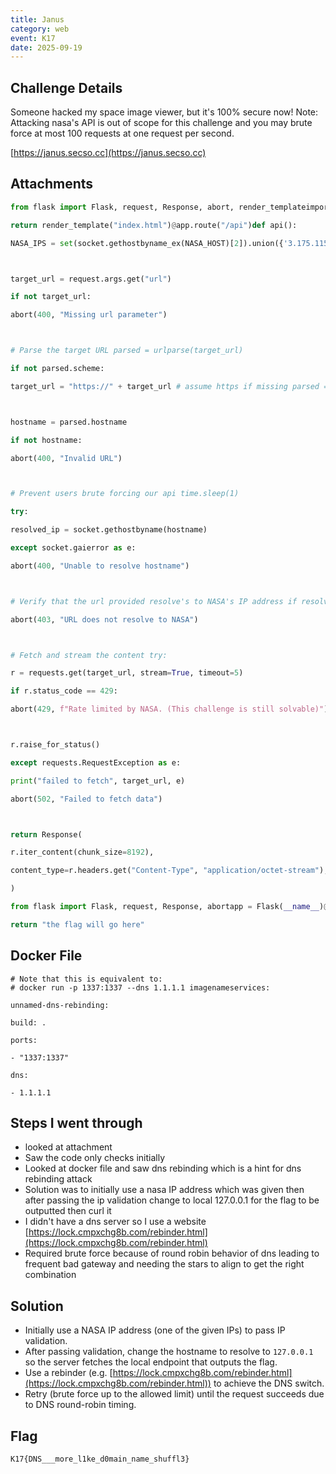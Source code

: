 ```yaml
---
title: Janus
category: web
event: K17 
date: 2025-09-19
---
```


## Challenge Details

Someone hacked my space image viewer, but it's 100% secure now! Note: Attacking nasa's API is out of scope for this challenge and you may brute force at most 100 requests at one request per second.

[https://janus.secso.cc](https://janus.secso.cc)

## Attachments

```py
from flask import Flask, request, Response, abort, render_templateimport timeimport socketimport requestsfrom urllib.parse import urlparseapp = Flask(__name__)# Resolve NASA's IP at startupNASA_HOST = "images-api.nasa.gov"@app.route("/")def index():

return render_template("index.html")@app.route("/api")def api():

NASA_IPS = set(socket.gethostbyname_ex(NASA_HOST)[2]).union({'3.175.115.68', '3.175.115.60', '3.175.115.113', '3.175.115.52'})



target_url = request.args.get("url")

if not target_url:

abort(400, "Missing url parameter")



# Parse the target URL parsed = urlparse(target_url)

if not parsed.scheme:

target_url = "https://" + target_url # assume https if missing parsed = urlparse(target_url)



hostname = parsed.hostname

if not hostname:

abort(400, "Invalid URL")



# Prevent users brute forcing our api time.sleep(1)

try:

resolved_ip = socket.gethostbyname(hostname)

except socket.gaierror as e:

abort(400, "Unable to resolve hostname")



# Verify that the url provided resolve's to NASA's IP address if resolved_ip not in NASA_IPS:

abort(403, "URL does not resolve to NASA")



# Fetch and stream the content try:

r = requests.get(target_url, stream=True, timeout=5)

if r.status_code == 429:

abort(429, f"Rate limited by NASA. (This challenge is still solvable)")



r.raise_for_status()

except requests.RequestException as e:

print("failed to fetch", target_url, e)

abort(502, "Failed to fetch data")



return Response(

r.iter_content(chunk_size=8192),

content_type=r.headers.get("Content-Type", "application/octet-stream"),

)
```

```py
from flask import Flask, request, Response, abortapp = Flask(__name__)@app.route("/")def root():

return "the flag will go here"
```

## Docker File

```
# Note that this is equivalent to:
# docker run -p 1337:1337 --dns 1.1.1.1 imagenameservices:

unnamed-dns-rebinding:

build: .

ports:

- "1337:1337"

dns:

- 1.1.1.1
```

## Steps I went through

* looked at attachment
* Saw the code only checks initially
* Looked at docker file and saw dns rebinding which is a hint for dns rebinding attack
* Solution was to initially use a nasa IP address which was given then after passing the ip validation change to local 127.0.0.1 for the flag to be outputted then curl it
* I didn't have a dns server so I use a website [https://lock.cmpxchg8b.com/rebinder.html](https://lock.cmpxchg8b.com/rebinder.html)
* Required brute force because of round robin behavior of dns leading to frequent bad gateway and needing the stars to align to get the right combination

## Solution

* Initially use a NASA IP address (one of the given IPs) to pass IP validation.
* After passing validation, change the hostname to resolve to `127.0.0.1` so the server fetches the local endpoint that outputs the flag.
* Use a rebinder (e.g. [https://lock.cmpxchg8b.com/rebinder.html](https://lock.cmpxchg8b.com/rebinder.html)) to achieve the DNS switch.
* Retry (brute force up to the allowed limit) until the request succeeds due to DNS round-robin timing.

## Flag

```
K17{DNS___more_l1ke_d0main_name_shuffl3}
```
